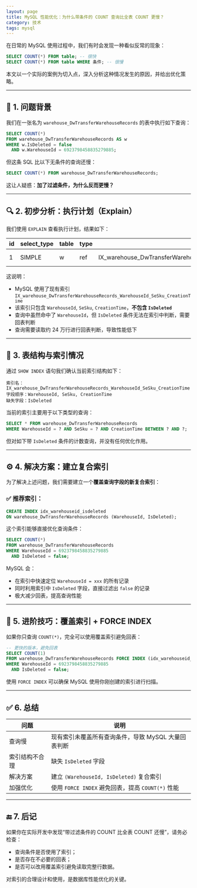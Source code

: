 ```yaml
---
layout: page
title: MySQL 性能优化：为什么带条件的 COUNT 查询比全表 COUNT 更慢？
category: 技术
tags: mysql
---
```


在日常的 MySQL 使用过程中，我们有时会发现一种看似反常的现象：

```sql
SELECT COUNT(*) FROM table; -- 很快
SELECT COUNT(*) FROM table WHERE 条件; -- 很慢
```

本文以一个实际的案例为切入点，深入分析这种情况发生的原因，并给出优化策略。

---

## 🧪 1. 问题背景

我们在一张名为 `warehouse_DwTransferWarehouseRecords` 的表中执行如下查询：

```sql
SELECT COUNT(*)
FROM warehouse_DwTransferWarehouseRecords AS w
WHERE w.IsDeleted = false
  AND w.WarehouseId = 6923798458835279885;
```

但这条 SQL 比以下无条件的查询还慢：

```sql
SELECT COUNT(*) FROM warehouse_DwTransferWarehouseRecords;
```

这让人疑惑：**加了过滤条件，为什么反而更慢？**

---

## 🔍 2. 初步分析：执行计划（Explain）

我们使用 `EXPLAIN` 查看执行计划，结果如下：

| id | select\_type | table | type | key                                                                         | rows   | Extra       |
| -- | ------------ | ----- | ---- | --------------------------------------------------------------------------- | ------ | ----------- |
| 1  | SIMPLE       | w     | ref  | IX\_warehouse\_DwTransferWarehouseRecords\_WarehouseId\_SeSku\_CreationTime | 247350 | Using where |

这说明：

* MySQL 使用了现有索引 `IX_warehouse_DwTransferWarehouseRecords_WarehouseId_SeSku_CreationTime`
* 该索引只包含 `WarehouseId`, `SeSku`, `CreationTime`，**不包含 `IsDeleted`**
* 查询中虽然命中了 `WarehouseId`，但 `IsDeleted` 条件无法在索引中判断，需要回表判断
* 查询需要读取约 24 万行进行回表判断，导致性能低下

---

## 🧱 3. 表结构与索引情况

通过 `SHOW INDEX` 语句我们确认当前索引结构如下：

```text
索引名：IX_warehouse_DwTransferWarehouseRecords_WarehouseId_SeSku_CreationTime
字段顺序：WarehouseId, SeSku, CreationTime
缺失字段：IsDeleted
```

当前的索引主要用于以下类型的查询：

```sql
SELECT * FROM warehouse_DwTransferWarehouseRecords
WHERE WarehouseId = ? AND SeSku = ? AND CreationTime BETWEEN ? AND ?;
```

但对如下带 `IsDeleted` 条件的计数查询，并没有任何优化作用。

---

## ⚙️ 4. 解决方案：建立复合索引

为了解决上述问题，我们需要建立一个**覆盖查询字段的新复合索引**：

### ✅ 推荐索引：

```sql
CREATE INDEX idx_warehouseid_isdeleted 
ON warehouse_DwTransferWarehouseRecords (WarehouseId, IsDeleted);
```

这个索引能够直接优化查询条件：

```sql
SELECT COUNT(*) 
FROM warehouse_DwTransferWarehouseRecords
WHERE WarehouseId = 6923798458835279885
  AND IsDeleted = false;
```

MySQL 会：

* 在索引中快速定位 `WarehouseId = xxx` 的所有记录
* 同时利用索引中 `IsDeleted` 字段，直接过滤出 `false` 的记录
* 极大减少回表，提高查询性能

---

## 🧠 5. 进阶技巧：覆盖索引 + FORCE INDEX

如果你只查询 `COUNT(*)`，完全可以使用覆盖索引避免回表：

```sql
-- 更快的版本，避免回表
SELECT COUNT(1)
FROM warehouse_DwTransferWarehouseRecords FORCE INDEX (idx_warehouseid_isdeleted)
WHERE WarehouseId = 6923798458835279885
  AND IsDeleted = false;
```

使用 `FORCE INDEX` 可以确保 MySQL 使用你刚创建的索引进行扫描。

---

## ✅ 6. 总结

| 问题      | 说明                                     |
| ------- | -------------------------------------- |
| 查询慢     | 现有索引未覆盖所有查询条件，导致 MySQL 大量回表判断          |
| 索引结构不合理 | 缺失 `IsDeleted` 字段                      |
| 解决方案    | 建立 `(WarehouseId, IsDeleted)` 复合索引     |
| 加强优化    | 使用 `FORCE INDEX` 避免回表，提高 `COUNT(*)` 性能 |

---

## 🔚 7. 后记

如果你在实际开发中发现“带过滤条件的 COUNT 比全表 COUNT 还慢”，请务必检查：

* 查询条件是否使用了索引；
* 是否存在不必要的回表；
* 是否可以改用覆盖索引避免读取完整行数据。

对索引的合理设计和使用，是数据库性能优化的关键。